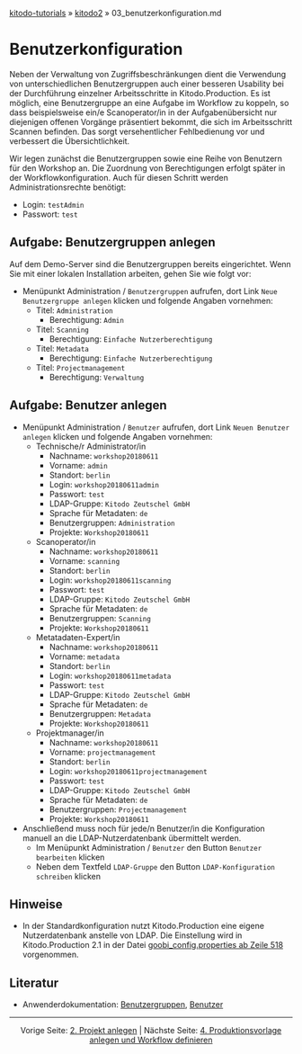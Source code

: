 [kitodo-tutorials](../README.md) » [kitodo2](README.md) » 03_benutzerkonfiguration.md

# Benutzerkonfiguration

Neben der Verwaltung von Zugriffsbeschränkungen dient die Verwendung von unterschiedlichen Benutzergruppen auch einer besseren Usability bei der Durchführung einzelner Arbeitsschritte in Kitodo.Production. Es ist möglich, eine Benutzergruppe an eine Aufgabe im Workflow zu koppeln, so dass beispielsweise ein/e Scanoperator/in in der Aufgabenübersicht nur diejenigen offenen Vorgänge präsentiert bekommt, die sich im Arbeitsschritt Scannen befinden. Das sorgt versehentlicher Fehlbedienung vor und verbessert die Übersichtlichkeit.

Wir legen zunächst die Benutzergruppen sowie eine Reihe von Benutzern für den Workshop an. Die Zuordnung von Berechtigungen erfolgt später in der Workflowkonfiguration. Auch für diesen Schritt werden Administrationsrechte benötigt:

- Login: `testAdmin`
- Passwort: `test`

## Aufgabe: Benutzergruppen anlegen

Auf dem Demo-Server sind die Benutzergruppen bereits eingerichtet. Wenn Sie mit einer lokalen Installation arbeiten, gehen Sie wie folgt vor:

- Menüpunkt Administration / `Benutzergruppen` aufrufen, dort Link `Neue Benutzergruppe anlegen` klicken und folgende Angaben vornehmen:
  - Titel: `Administration`
    - Berechtigung: `Admin`
  - Titel: `Scanning`
    - Berechtigung: `Einfache Nutzerberechtigung`
  - Titel: `Metadata`
    - Berechtigung: `Einfache Nutzerberechtigung`
  - Titel: `Projectmanagement`
    - Berechtigung: `Verwaltung`

## Aufgabe: Benutzer anlegen

* Menüpunkt Administration / `Benutzer` aufrufen, dort Link `Neuen Benutzer anlegen` klicken und folgende Angaben vornehmen:
  * Technische/r Administrator/in
    * Nachname: `workshop20180611`
    * Vorname: `admin`
    * Standort: `berlin`
    * Login: `workshop20180611admin` 
    * Passwort: `test`
    * LDAP-Gruppe: `Kitodo Zeutschel GmbH`
    * Sprache für Metadaten: `de`
    * Benutzergruppen: `Administration`
    * Projekte: `Workshop20180611`
  * Scanoperator/in
    - Nachname: `workshop20180611` 
    - Vorname: `scanning`
    - Standort: `berlin`
    - Login: `workshop20180611scanning` 
    - Passwort: `test`
    - LDAP-Gruppe: `Kitodo Zeutschel GmbH`
    - Sprache für Metadaten: `de`
    - Benutzergruppen: `Scanning`
    - Projekte: `Workshop20180611`
  * Metatadaten-Expert/in
    - Nachname: `workshop20180611`
    - Vorname: `metadata`
    - Standort: `berlin`
    - Login: `workshop20180611metadata`
    - Passwort: `test`
    - LDAP-Gruppe: `Kitodo Zeutschel GmbH`
    - Sprache für Metadaten: `de`
    - Benutzergruppen: `Metadata`
    - Projekte: `Workshop20180611`
  * Projektmanager/in
    - Nachname: `workshop20180611`
    - Vorname: `projectmanagement`
    - Standort: `berlin`
    - Login: `workshop20180611projectmanagement`
    - Passwort: `test`
    - LDAP-Gruppe: `Kitodo Zeutschel GmbH`
    - Sprache für Metadaten: `de`
    - Benutzergruppen: `Projectmanagement`
    - Projekte: `Workshop20180611`
* Anschließend muss noch für jede/n Benutzer/in die Konfiguration manuell an die LDAP-Nutzerdatenbank übermittelt werden.
  * Im Menüpunkt Administration / `Benutzer` den Button `Benutzer bearbeiten` klicken
  * Neben dem Textfeld `LDAP-Gruppe` den Button `LDAP-Konfiguration schreiben` klicken

## Hinweise

* In der Standardkonfiguration nutzt Kitodo.Production eine eigene Nutzerdatenbank anstelle von LDAP. Die Einstellung wird in Kitodo.Production 2.1 in der Datei [goobi_config.properties ab Zeile 518](https://github.com/kitodo/kitodo-production/blob/56ae1cd8962ef1b64dfcee4a503533331b90f614/Goobi/config/goobi_config.properties#L518)  vorgenommen.

## Literatur

* Anwenderdokumentation: [Benutzergruppen](https://github.com/kitodo/kitodo-production/wiki/Benutzergruppen), [Benutzer](https://github.com/kitodo/kitodo-production/wiki/Benutzer)




------

<p align="center">Vorige Seite: <a href="02_projekt-anlegen.md">2. Projekt anlegen</a> | Nächste Seite: <a href="04_produktionsvorlage-anlegen-und-workflow-definieren.md">4. Produktionsvorlage anlegen und Workflow definieren</a></p>